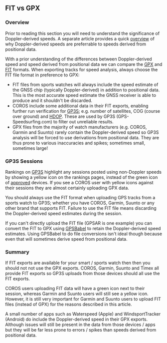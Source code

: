 ## FIT vs GPX

### Overview

Prior to reading this section you will need to understand the significance of Doppler-derived speeds. A separate article provides a quick [overview](doppler-speed.md) of why Doppler-derived speeds are preferrable to speeds derived from positional data.

With a prior understanding of the differences between Doppler-derived speed and speed derived from positional data we can compare the [GPX](https://en.wikipedia.org/wiki/GPS_Exchange_Format) and [FIT](https://developer.garmin.com/fit/protocol/) formats. When exporting tracks for speed analysis, always choose the FIT file format in preference to GPX:

- FIT files from sports watches will always include the speed estimate of the GNSS chip (typically Doppler-derived) in addition to positional data. This is the most accurate speed estimate the GNSS receiver is able to produce and it shouldn't be discarded.
- COROS include some additional data in their FIT exports, enabling further run verification for [GP3S](https://www.gps-speedsurfing.com/); e.g. number of satellites, COG (course over ground) and [HDOP](https://en.wikipedia.org/wiki/Dilution_of_precision_(navigation)). These are used by GP3S (GPS-Speedsurfing.com) to filter out unreliable results.
- GPX files from the majority of watch manufacturers (e.g. COROS, Garmin and Suunto) rarely contain the Doppler-derived speed so GP3S analysis will be forced to use derivations from positional data. They are thus prone to various inaccuracies and spikes; sometimes small, sometimes large!



### GP3S Sessions

Rankings on [GP3S](https://www.gps-speedsurfing.com/) highlight any sessions posted using non-Doppler speeds by showing a yellow icon on the rankings pages, instead of the green icon of [approved](https://www.gps-speedsurfing.com/default.aspx?mnu=item&item=GPSInfo) devices. If you see a COROS user with yellow icons against their sessions they are almost certainly uploading GPX data.

You should always use the FIT format when uploading GPS tracks from a sports watch to GP3S; whether you have COROS, Garmin, Suunto or any other brand that supports FIT. Failure to use the FIT file means discarding the Doppler-derived speed estimates during the session.

If you can't directly upload the FIT file (GPSAR is one example) you can convert the FIT to GPX using [GPSBabel](https://www.gpsbabel.org/) to retain the Doppler-derived speed estimates. Using GPSBabel to do file conversions isn't ideal though because even that will sometimes derive speed from positional data.



### Summary

If FIT exports are available for your smart / sports watch then then you should not not use the GPX exports. COROS, Garmin, Suunto and Timex all provide FIT exports so GP3S uploads from those devices should all use the FIT exports.

COROS users uploading FIT data will have a green icon next to their session, whereas Garmin and Suunto users will still see a yellow icon. However, it is still very important for Garmin and Suunto users to upload FIT files (instead of GPX) for the reasons described in this article.

A small number of apps such as Waterspeed (Apple) and WindsportTracker (Android) do include the Doppler-derived speed in their GPX exports. Although issues will still be present in the data from those devices / apps but they will be far less prone to errors / spikes than speeds derived from positional data.

